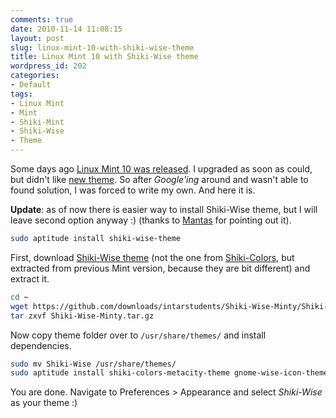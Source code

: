 ```yaml
---
comments: true
date: 2010-11-14 11:08:15
layout: post
slug: linux-mint-10-with-shiki-wise-theme
title: Linux Mint 10 with Shiki-Wise theme
wordpress_id: 202
categories:
- Default
tags:
- Linux Mint
- Mint
- Shiki-Mint
- Shiki-Wise
- Theme
---
```


Some days ago [Linux Mint 10 was released](http://blog.linuxmint.com/?p=1581). I upgraded as soon as could, but didn't like [new theme](http://www.linuxmint.com/pictures/screenshots/julia/julia.png). So after _Google'ing_ around and wasn't able to found solution, I was forced to write my own. And here it is.

**Update**: as of now there is easier way to install Shiki-Wise theme, but I will leave second option anyway :) (thanks to [Mantas](http://mantas.malcius.lt/) for pointing out it).

```bash
sudo aptitude install shiki-wise-theme
```

First, download [Shiki-Wise theme](https://github.com/downloads/intarstudents/Shiki-Wise-Minty/Shiki-Wise-Minty.tar.gz) (not the one from [Shiki-Colors](http://gnome-look.org/content/show.php/Shiki-Colors?content=86717), but extracted from previous Mint version, because they are bit different) and extract it.

```bash
cd ~
wget https://github.com/downloads/intarstudents/Shiki-Wise-Minty/Shiki-Wise-Minty.tar.gz --no-check-certificate
tar zxvf Shiki-Wise-Minty.tar.gz
```

Now copy theme folder over to `/usr/share/themes/` and install dependencies.

```bash
sudo mv Shiki-Wise /usr/share/themes/
sudo aptitude install shiki-colors-metacity-theme gnome-wise-icon-theme
```

You are done. Navigate to Preferences > Appearance and select _Shiki-Wise_ as your theme :)
